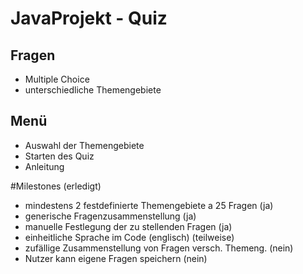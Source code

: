 # JavaProjekt - Quiz



Fragen
-
- Multiple Choice
- unterschiedliche Themengebiete



Menü
-
- Auswahl der Themengebiete
- Starten des Quiz
- Anleitung

#Milestones (erledigt)
- mindestens 2 festdefinierte Themengebiete a 25 Fragen     (ja)
- generische Fragenzusammenstellung                         (ja)
- manuelle Festlegung der zu stellenden Fragen              (ja)
- einheitliche Sprache im Code (englisch)                   (teilweise)
- zufällige Zusammenstellung von Fragen versch. Themeng.    (nein)
- Nutzer kann eigene Fragen speichern                       (nein)